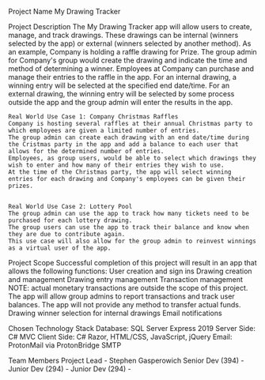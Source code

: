 Project Name
	My Drawing Tracker

Project Description
	The My Drawing Tracker app will allow users to create, manage, and track drawings. 
	These drawings can be internal (winners selected by the app) or external (winners selected by another method).
	As an example, Company is holding a raffle drawing for Prize. The group admin for Company's group would create the drawing and indicate the time and method of determining a winner.
	Employees at Company can purchase and manage their entries to the raffle in the app. 
	For an internal drawing, a winning entry will be selected at the specified end date/time.
	For an external drawing, the winning entry will be selected by some process outside the app and the group admin will enter the results in the app.

	Real World Use Case 1: Company Christmas Raffles
	Company is hosting several raffles at their annual Christmas party to which employees are given a limited number of entries. 
	The group admin can create each drawing with an end date/time during the Cristmas party in the app and add a balance to each user that allows for the determined number of entries.
	Employees, as group users, would be able to select which drawings they wish to enter and how many of their entries they wish to use.
	At the time of the Christmas party, the app will select winning entries for each drawing and Company's employees can be given their prizes. 
	

	Real World Use Case 2: Lottery Pool
	The group admin can use the app to track how many tickets need to be purchased for each lottery drawing.
	The group users can use the app to track their balance and know when they are due to contribute again.
	This use case will also allow for the group admin to reinvest winnings as a virtual user of the app. 

Project Scope
	Successful completion of this project will result in an app that allows the following functions:
		User creation and sign ins
		Drawing creation and management
		Drawing entry management
		Transaction management 
			NOTE: actual monetary transactions are outside the scope of this project.
			The app will allow group admins to report transactions and track user balances.
			The app will not provide any method to transfer actual funds.
		Drawing winner selection for internal drawings
		Email notifications
	


Chosen Technology Stack
	Database: SQL Server Express 2019
	Server Side: C# MVC
	Client Side: C# Razor, HTML/CSS, JavaScript, jQuery
	Email: ProtonMail via ProtonBridge SMTP

Team Members
	Project Lead - Stephen Gasperowich
	Senior Dev (394) - 
	Junior Dev (294) - 
	Junior Dev (294) - 

